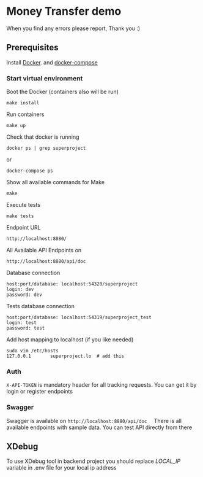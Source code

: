 # Money Transfer demo 

When you find any errors please report, Thank you :)

## Prerequisites

Install [Docker](https://www.docker.com/docker-ubuntu).
and [docker-compose](https://docs.docker.com/compose/install/)

### Start virtual environment


Boot the Docker (containers also will be run)

    make install
    
Run containers
   
    make up

Check that docker is running    
    
    docker ps | grep superproject

or

    docker-compose ps
    
Show all available commands for Make

    make

Execute tests

    make tests

Endpoint URL

    http://localhost:8880/
    
All Available API Endpoints on 

    http://localhost:8880/api/doc    

Database connection

    host:port/database: localhost:54320/superproject
    login: dev
    password: dev

Tests database connection

    host:port/database: localhost:54319/superproject_test
    login: test
    password: test

    
Add host mapping to localhost (if you like needed)    
    
    sudo vim /etc/hosts
    127.0.0.1       superproject.lo  # add this

### Auth
``X-API-TOKEN`` is mandatory header for all tracking requests. You can get it by login or register endpoints

### Swagger
Swagger is available on ``http://localhost:8880/api/doc  ``
There is all available endpoints with sample data. You can test API directly from there
        
        
## XDebug
To use XDebug tool in backend project you should replace *LOCAL_IP* variable in .env file for your local ip address
